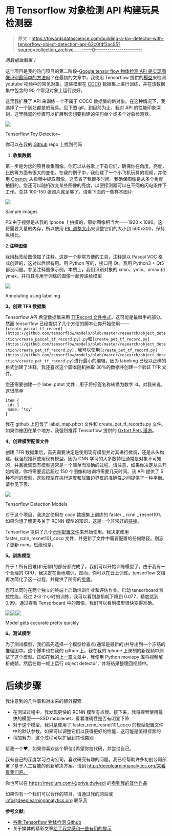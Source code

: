 # 用 Tensorflow 对象检测 API 构建玩具检测器

> 原文：<https://towardsdatascience.com/building-a-toy-detector-with-tensorflow-object-detection-api-63c0fdf2ac95?source=collection_archive---------0----------------------->

*用数据做酷事！*

这个项目是我的热门项目的第二阶段-[Google tensor flow 物体检测 API 是实现图像识别最简单的方法吗](https://medium.com/towards-data-science/is-google-tensorflow-object-detection-api-the-easiest-way-to-implement-image-recognition-a8bd1f500ea0)？在最初的文章中，我使用 Tensorflow 提供的[模型](https://github.com/tensorflow/models/blob/master/research/object_detection/g3doc/detection_model_zoo.md)来检测 youtube 视频中的常见对象。这些模型在 [COCO](http://cocodataset.org/#home) 数据集上进行训练，并在该数据集中包含的 90 个常见对象上运行良好。

这里我扩展了 API 来训练一个不属于 COCO 数据集的新对象。在这种情况下，我选择了一个到处都是的玩具。见下图 gif。到目前为止，我对 API 的性能印象深刻。这里强调的步骤可以扩展到您想要构建的任何单个或多个对象检测器。

![](img/72c6dacff53a823d07b6bd23eef28947.png)

Tensorflow Toy Detector~

你可以在我的 [Github](https://github.com/priya-dwivedi/Deep-Learning/tree/master/tensorflow_toy_detector) repo 上找到代码

1.  **收集数据**

第一步是为您的项目收集图像。你可以从谷歌上下载它们，确保你在角度，亮度，比例等方面有很大的变化。在我的例子中，我创建了一个小飞机玩具的视频，并使用 [Opencv](https://stackoverflow.com/questions/33311153/python-extracting-and-saving-video-frames) 从视频中提取图像。这节省了我很多时间。我确保图像是从多个角度拍摄的。您还可以随机改变某些图像的亮度，以便探测器可以在不同的闪电条件下工作。总共 100-150 张照片就足够了。请看下面的一些样本图片:

![](img/656f986208b448359873c6fffba4e1a8.png)

Sample images

PS:由于视频是从我的 Iphone 上拍摄的，原始图像相当大——1920 x 1090。这将需要大量的内存，所以使用 [PIL 调整大小](http://pillow.readthedocs.io/en/3.1.x/reference/Image.html)来调整它们的大小到 500x300，保持纵横比。

2.**注释图像**

我用[标签](https://github.com/tzutalin/labelImg)给图像加了注释。这是一个非常方便的工具，注释是以 Pascal VOC 格式创建的，这对以后很有用。用 Python 写的，接口用 Qt。我用 Python3 + Qt5 都没问题。参见注释图像示例。本质上，我们识别对象的 xmin、ymin、xmax 和 ymax，并将其与用于训练的图像一起传递给模型

![](img/586fe93c6e44a144574cc9365f94d4b7.png)

Annotating using labelimg

**3。创建 TFR 数据集**

Tensorflow API 希望数据集采用 [TFRecord 文件格式](https://www.tensorflow.org/api_guides/python/python_io#tfrecords_format_details)。这可能是最棘手的部分。然而 tensorflow 已经提供了几个方便的脚本让你开始使用——`[create_pascal_tf_record](https://github.com/tensorflow/models/blob/master/research/object_detection/create_pascal_tf_record.py).py`和`[create_pet_tf_record.py](https://github.com/tensorflow/models/blob/master/research/object_detection/create_pet_tf_record.py).` 我可以使用`[create_pet_tf_record.py](https://github.com/tensorflow/models/blob/master/research/object_detection/create_pet_tf_record.py)`进行最小的编辑，因为 labelimg 已经以正确的格式创建了注释。我还喜欢这个脚本随机抽取 30%的数据并创建一个验证 TFR 文件。

您还需要创建一个 label.pbtxt 文件，用于将标签名称转换为数字 id。对我来说，这很简单

```
item {
 id: 1
 name: ‘toy’
}
```

我在 github 上包含了 label_map.pbtxt 文件和 create_pet_tf_records.py 文件。如果你被困在某个地方，我强烈推荐 Tensorflow 提供的 [Oxfort Pets 漫游](https://github.com/tensorflow/models/blob/master/research/object_detection/g3doc/running_pets.md)。

**4。创建模型配置文件**

创建 TFR 数据集后，首先需要决定是使用现有模型并对其进行微调，还是从头构建。我强烈推荐使用现有模型，因为 CNN 学习的大多数特征通常是对象不可知的，并且微调现有模型通常是一个简单而准确的过程。请注意，如果你决定从头开始构建，你将需要远远超过 150 个图像和培训将需要几天时间。该 API 提供了 5 种不同的模型，这些模型在执行速度和放置边界框的准确性之间提供了一种平衡。请参见下表:

![](img/7bcbfff06ad4fc878c79929e10bd4d7e.png)

Tensorflow Detection Models

对于这个项目，我决定使用在 coco 数据集上训练的 faster _ rcnn _ resnet101。如果你想了解更多关于 RCNN 模型的知识，这是一个非常好的[链接](https://blog.athelas.com/a-brief-history-of-cnns-in-image-segmentation-from-r-cnn-to-mask-r-cnn-34ea83205de4)。

Tensorflow 提供了几个[示例配置文件](https://github.com/tensorflow/models/tree/master/research/object_detection/samples/configs)来开始使用。我决定使用 faster_rcnn_resnet101_coco 文件，并更新了文件中需要配置的任何路径。别忘了更新 num。班级也是。

**5。训练模型**

终于！所有困难(和无聊)的部分都完成了，我们可以开始训练模型了。由于我有一个合理的 GPU，我决定在当地培训。然而，你可以在云上训练。tensorflow 文档再次简化了这一过程，并提供了所有的[步骤](https://github.com/tensorflow/models/blob/master/research/object_detection/g3doc/running_on_cloud.md)。

您可以同时在两个独立的终端上启动培训作业和评估作业。启动 tensorboard 监控性能。经过 2-3 个小时的训练，我可以看到总损耗下降到 0.077，精度达到 0.99。通过查看 Tensorboard 中的图像，我们可以看到模型很快变得准确。

![](img/d4cedc0cae1b5ed29272ee1ed4b6b3a1.png)![](img/4c22814161d9ca2015364a5bdb80b372.png)![](img/b9bd6b2b497498bf6c7cede8545307b1.png)

Model gets accurate pretty quickly

**6。测试模型**

为了测试模型，我们首先选择一个模型检查点(通常是最新的)并导出到一个冻结的推理图中。这个脚本也在我的 github 上。我在我的 Iphone 上录制的新视频中测试了这个模型。正如在我的[上一篇](https://medium.com/towards-data-science/is-google-tensorflow-object-detection-api-the-easiest-way-to-implement-image-recognition-a8bd1f500ea0)文章中，我使用 Python moviepy 库将视频解析成帧，然后在每一帧上运行 object detector，并将结果整理回视频中。

# 后续步骤

我注意到的几件事和对未来的额外探索

*   在测试过程中，我发现更快的 RCNN 模型有点慢。接下来，我将探索使用最快的模型——SSD mobilenet，看看准确性是否有明显下降
*   对于这个模型，我只是使用了 faster_rcnn_resnet101_coco 的模型配置文件中的默认参数。如果可以调整它们以获得更好的性能，这可能是值得探索的
*   稍加努力，这个过程可以扩展到其他类别

给我一个❤️，如果你喜欢这个职位:)希望你拉代码，并尝试自己。

我有自己的深度学习咨询公司，喜欢研究有趣的问题。我已经帮助许多初创公司部署了基于人工智能的创新解决方案。请到 http://deeplearninganalytics.org/来看看我们吧。

你也可以在 https://medium.com/@priya.dwivedi 的[看到我的其他作品](https://medium.com/@priya.dwivedi)

如果你有一个我们可以合作的项目，请通过我的网站或 info@deeplearninganalytics.org 联系我

**参考文献:**

*   [谷歌 Tensorflow 物体检测 Github](https://github.com/tensorflow/models/tree/master/research/object_detection)
*   关于媒体的精彩文章[给了我灵感和一些有用的提示](https://medium.com/towards-data-science/how-to-train-your-own-object-detector-with-tensorflows-object-detector-api-bec72ecfe1d9)